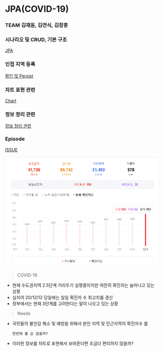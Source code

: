 # JPA(COVID-19)

### TEAM 김재웅, 김연식, 김창훈

### 시나리오 및 CRUD, 기본 구조

[JPA](JPA(COVID-19)%20c9e7f89e68aa466aaf207d63c65e9784/JPA%2037c7c187e8394da99e397631bd9ce158.md)

### 인접 지역 등록

[확인 및 Persist](https://github.com/ArkimCity/JPA_mp/blob/main/JPA(COVID-19)%20c9e7f89e68aa466aaf207d63c65e9784/%ED%99%95%EC%9D%B8%20%EB%B0%8F%20Persist%20e251bd19743d41f8be934a0f9ff27060.md)

### 차트 표현 관련

[Chart](JPA(COVID-19)%20c9e7f89e68aa466aaf207d63c65e9784/Chart%20b682058efc644587b7336e4ec0980dbf.md)

### 정보 정리 관련

[정보 정리 관련](https://github.com/ArkimCity/JPA_mp/blob/main/JPA(COVID-19)%20c9e7f89e68aa466aaf207d63c65e9784/%EC%A0%95%EB%B3%B4%20%EC%A0%95%EB%A6%AC%20%EA%B4%80%EB%A0%A8%20b5d10c949a3842cd8d9e224b677af7cc.md)

### Episode

[ISSUE](JPA(COVID-19)%20c9e7f89e68aa466aaf207d63c65e9784/ISSUE%2056fd58afc5cf417f8aa963dcc04251de.md)

![JPA(COVID-19)%20c9e7f89e68aa466aaf207d63c65e9784.png](JPA(COVID-19)%20c9e7f89e68aa466aaf207d63c65e9784.png)

> COVID-19

- 현재 수도권지역 2.5단계 거리두기 실행중이지만 여전히 확진자는 늘어나고 있는 상황
- 심지어 20/12/12 당일에는 일일 확진자 수 최고치를 경신
- 정부에서는 현재 3단계를 고려한다는 말이 나오고 있는 상황

> Needs

- 국민들의 불안감 해소 및 예방을 위해서 본인 지역 및 인근지역의 확진자수 를

      한번에 볼 순 없을까?

- 이러한 정보를 차트로 표현해서 보여준다면 조금더 편리하지 않을까?
